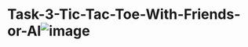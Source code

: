 # Task-3-Tic-Tac-Toe-With-Friends-or-AI![image](https://github.com/user-attachments/assets/0969e564-b9cb-46bb-878e-b247345f7eb2)
